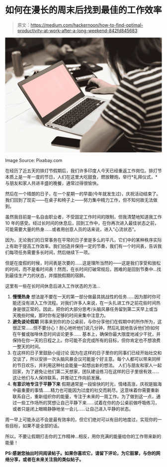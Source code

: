 # 如何在漫长的周末后找到最佳的工作效率

> 原文：<https://medium.com/hackernoon/how-to-find-optimal-productivity-at-work-after-a-long-weekend-842fd845683>

![](img/fc5b9048440ac7b1376c906190b41eeb.png)

Image Source: Pixabay.com

在经历了近五天的排灯节假期后，我们许多印度人今天已经重返工作岗位。排灯节本质上是一年一度的节日，人们在这里大吃甜食，燃放鞭炮，举行*礼拜仪式，*与朋友和家人共进丰盛的晚餐，通常过得很愉快。

然后在一个晴朗的日子，在一个星期一的早晨(今年就发生过)，庆祝活动结束了。我们回到了现实——在桌子和椅子上——努力集中精力工作，但不知何故无法做到。

虽然我目前是一名自由职业者，不受固定工作时间的限制，但我清楚地知道我工作 10 年的感受。经过长时间的休息后，回到工作中，在你再次进入最佳状态之前，可能需要大量的热身……或者用创意人员的话来说，进入“心流状态”。

因为，无论我们的日常事务在平常的日子里是多么的平凡，它们中的某种秩序实际上有助于提高工作效率。我们创造并保持一定的节奏，我们有一个时间表，告诉我们每项任务需要多长时间，然后继续下一项。

但是在度假的时候，时间表是次要的……这是理所当然的——这是我们享受和放松的时间，而不是看时间表！然而，在长时间打破常规后，困难的是回到节奏中…找到最佳生产力的状态，并摆脱假期的宿醉。

这里有一些在长时间休息后进入工作状态的方法…

1.  **慢慢热身** 想法是不要在一天的第一部分做最具挑战性的任务……因为那时你可能还没有进入工作流程。对我们许多人来说，在一头扎进工作之前花些时间热身是很正常的。因此，把你的大部分思考/头脑风暴任务留到第二天早上或当天晚些时候，那时你有足够的时间来集中注意力。
2.  **避免谈论假期** 同事来到你的办公桌前，与你分享他们在假期中的所作所为，这很正常……但不要分心！耐心地听他们说几分钟，然后礼貌地告诉他们你如何在午餐或咖啡休息时间谈论更多……
    基本上，确保你最大限度地减少干扰，并保持在你一天的日程之上。你可能不会完成所有的目标，但你肯定也不想浪费一整天的时间。
3.  在这样的日子里鼓励小组讨论
    因为在这样的日子里你的同事们已经开始社交和交谈了，所以安排一次头脑风暴会议可能是个好主意。每个人都可以带来同样的节日欢乐，并利用这种社会能量一起想出新的想法。
    人们与朋友和家人一起回家，为了避免让他们第二天想家，团队建设练习在这样的日子里很有效……这让他们与人保持联系，并推动工作向前发展。
4.  **有意识地专注于平静下来** 假期通常是一段愉快的时光，情绪高涨，庆祝是脑海中最重要的事情……精力也可能因为过度的社交而耗尽。这意味着你需要重新联系自己，重新组织你的能量，专注于未来的一周工作。为了做到这一点，通过一些工作场所的冥想让自己平静下来……试着在你的办公桌前做呼吸练习，或者只是闭上眼睛静静地坐一会儿……让自己进入平静的状态。

周一早上可能永远不会是最有效率的，但它们绝对可以有目的地度过，实现你的一些目标，如果不是全部的话。

所以，不要让假期打击你的工作精神…相反，用你充满的能量给你的工作带来新的能量！

**PS:感谢您抽出时间阅读帖子。如果你喜欢它，请留下评论，为它鼓掌，与你的网络分享，或者在未来关注我的类似帖子。**